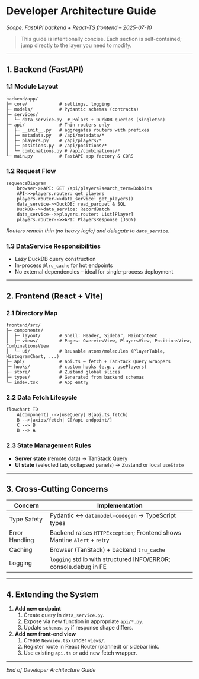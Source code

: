 # Developer Architecture Guide
*Scope: FastAPI backend + React-TS frontend – 2025-07-10*

> This guide is intentionally concise. Each section is self-contained; jump directly to the layer you need to modify.

---

## 1. Backend (FastAPI)
### 1.1 Module Layout
```text
backend/app/
├─ core/            # settings, logging
├─ models/          # Pydantic schemas (contracts)
├─ services/
│  └─ data_service.py  # Polars + DuckDB queries (singleton)
├─ api/             # Thin routers only
│  ├─ __init__.py   # aggregates routers with prefixes
│  ├─ metadata.py   # /api/metadata/*
│  ├─ players.py    # /api/players/*
│  ├─ positions.py  # /api/positions/*
│  └─ combinations.py # /api/combinations/*
└─ main.py          # FastAPI app factory & CORS
```

### 1.2 Request Flow
```mermaid
sequenceDiagram
    browser->>API: GET /api/players?search_term=Dobbins
    API->>players.router: get_players
    players.router->>data_service: get_players()
    data_service->>DuckDB: read_parquet & SQL
    DuckDB-->>data_service: RecordBatch
    data_service-->>players.router: List[Player]
    players.router-->>API: PlayersResponse (JSON)
```
*Routers remain thin (no heavy logic) and delegate to `data_service`.*

### 1.3 DataService Responsibilities
* Lazy DuckDB query construction
* In-process `@lru_cache` for hot endpoints
* No external dependencies – ideal for single-process deployment

---

## 2. Frontend (React + Vite)
### 2.1 Directory Map
```text
frontend/src/
├─ components/
│  ├─ layout/       # Shell: Header, Sidebar, MainContent
│  ├─ views/        # Pages: OverviewView, PlayersView, PositionsView, CombinationsView
│  └─ ui/           # Reusable atoms/molecules (PlayerTable, HistogramChart, ...)
├─ api/             # api.ts – fetch + TanStack Query wrappers
├─ hooks/           # custom hooks (e.g., usePlayers)
├─ store/           # Zustand global slices
├─ types/           # Generated from backend schemas
└─ index.tsx        # App entry
```

### 2.2 Data Fetch Lifecycle
```mermaid
flowchart TD
    A[Component] -->|useQuery| B(api.ts fetch)
    B -->|axios/fetch| C[/api endpoint/]
    C --> B
    B --> A
```

### 2.3 State Management Rules
* **Server state** (remote data) → TanStack Query
* **UI state** (selected tab, collapsed panels) → Zustand or local `useState`

---

## 3. Cross-Cutting Concerns
| Concern | Implementation |
|---------|----------------|
| Type Safety | Pydantic ↔ `datamodel-codegen` → TypeScript types |
| Error Handling | Backend raises `HTTPException`; Frontend shows Mantine `Alert` + retry |
| Caching | Browser (TanStack) + backend `lru_cache` |
| Logging | `logging` stdlib with structured INFO/ERROR; console.debug in FE |

---

## 4. Extending the System
1. **Add new endpoint**
   1. Create query in `data_service.py`.
   2. Expose via new function in appropriate `api/*.py`.
   3. Update `schemas.py` if response shape differs.
2. **Add new front-end view**
   1. Create `NewView.tsx` under `views/`.
   2. Register route in React Router (planned) or sidebar link.
   3. Use existing `api.ts` or add new fetch wrapper.

---
*End of Developer Architecture Guide*
